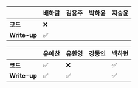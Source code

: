 |              | 배하람             | 김용주 | 박하윤 | 지승윤 |
| ------------ | ------------------ | ------ | ------ | ------ |
| **코드**     | :x:                |        |        |        |
| **Write-up** | :white_check_mark: |        |        |        |

|              | 유예찬 | 유한영 | 강동인 | 백하현 |
| ------------ | ------ | ------ | ------ | ------ |
| **코드**     |:white_check_mark:|:x:|        |:white_check_mark:|
| **Write-up** |:white_check_mark:|:white_check_mark:|        |:white_check_mark:|

